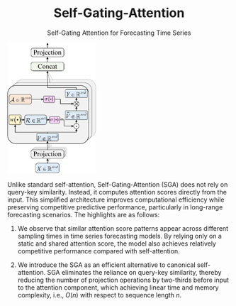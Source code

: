 <div align="center">
  
# Self-Gating-Attention
Self-Gating Attention for Forecasting Time Series

</div>
<img src="https://github.com/DezhengWang/Self-Gating-Attention/blob/main/alpha_v.png" alt="Self-gating attention mechanism." width="200" />

Unlike standard self-attention, Self-Gating-Attention (SGA) does not rely on query-key similarity. Instead, it computes attention scores directly from the input. This simplified architecture improves computational efficiency while preserving competitive predictive performance, particularly in long-range forecasting scenarios. The highlights are as follows:

1) We observe that similar attention score patterns appear across different sampling times in time series forecasting models. By relying only on a static and shared attention score, the model also achieves relatively competitive performance compared with self-attention.

2) We introduce the SGA as an efficient alternative to canonical self-attention. SGA eliminates the reliance on query-key similarity, thereby reducing the number of projection operations by two-thirds before input to the attention component, which achieving linear time and memory complexity, i.e., $O(n)$ with respect to sequence length $n$.
